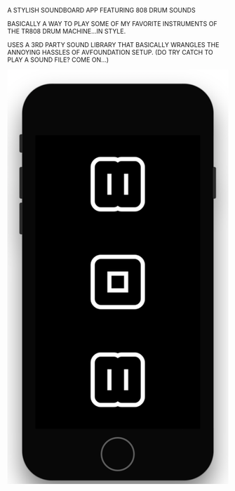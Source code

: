 A STYLISH SOUNDBOARD APP FEATURING 808 DRUM SOUNDS

BASICALLY A WAY TO PLAY SOME OF MY FAVORITE INSTRUMENTS OF THE TR808 DRUM MACHINE...IN STYLE.

USES A 3RD PARTY SOUND LIBRARY THAT BASICALLY WRANGLES THE ANNOYING HASSLES OF AVFOUNDATION SETUP. (DO TRY CATCH TO PLAY A SOUND FILE? COME ON...)

![ScreenShot](808.png)
